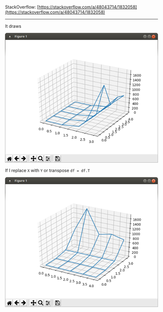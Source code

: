 
StackOverflow: [https://stackoverflow.com/a/48043714/1832058](https://stackoverflow.com/a/48043714/1832058)

---

It draws 

![#1](images/pandas-wireframe-1.png?raw=true)   

If I replace `X` with `Y` or transpose `df = df.T`

![#1](images/pandas-wireframe-2.png?raw=true)   

